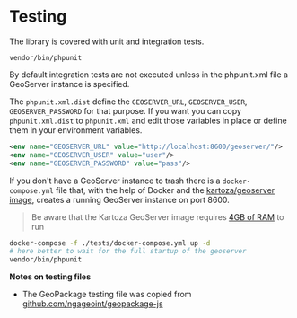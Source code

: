 # Testing

The library is covered with unit and integration tests. 

```
vendor/bin/phpunit
```

By default integration tests are not executed unless in the phpunit.xml file a GeoServer instance is specified.

The `phpunit.xml.dist` define the `GEOSERVER_URL`, `GEOSERVER_USER`, `GEOSERVER_PASSWORD` for that purpose. 
If you want you can copy `phpunit.xml.dist` to `phpunit.xml` and edit those variables in place 
or define them in your environment variables.

```xml
<env name="GEOSERVER_URL" value="http://localhost:8600/geoserver/"/>
<env name="GEOSERVER_USER" value="user"/>
<env name="GEOSERVER_PASSWORD" value="pass"/>
```

If you don't have a GeoServer instance to trash there is a `docker-compose.yml` file that, with 
the help of Docker and the [kartoza/geoserver image](https://hub.docker.com/r/kartoza/geoserver/), 
creates a running GeoServer instance on port 8600.

> Be aware that the Kartoza GeoServer image requires [4GB of RAM](https://github.com/kartoza/docker-geoserver/blob/master/Dockerfile#L23-L25) to run

```bash
docker-compose -f ./tests/docker-compose.yml up -d
# here better to wait for the full startup of the geoserver
vendor/bin/phpunit
```

**Notes on testing files**

- The GeoPackage testing file was copied from [github.com/ngageoint/geopackage-js](https://github.com/ngageoint/geopackage-js/blob/master/test/fixtures/rivers.gpkg)
